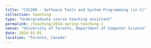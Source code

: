 ```yaml
---
title: "CSC209 - Software Tools and System Programming (in C)"
collection: teaching
type: "Undergraduate course teaching assistant"
permalink: /teaching/2014-spring-teaching-1
venue: "University of Toronto, Department of Computer Science"
date: 2024-01-01
location: "Toronto, Canada"
---
```

